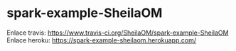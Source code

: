 # spark-example-SheilaOM
Enlace travis: https://www.travis-ci.org/SheilaOM/spark-example-SheilaOM
Enlace heroku: https://spark-example-sheilaom.herokuapp.com/
